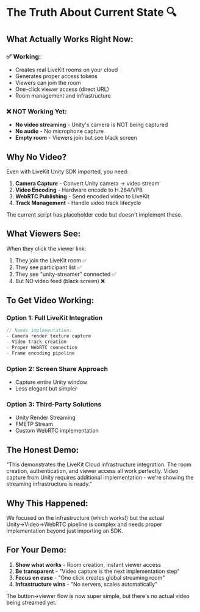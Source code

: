 # The Truth About Current State 🔍

## What Actually Works Right Now:

### ✅ Working:
- Creates real LiveKit rooms on your cloud
- Generates proper access tokens
- Viewers can join the room
- One-click viewer access (direct URL)
- Room management and infrastructure

### ❌ NOT Working Yet:
- **No video streaming** - Unity's camera is NOT being captured
- **No audio** - No microphone capture
- **Empty room** - Viewers join but see black screen

## Why No Video?

Even with LiveKit Unity SDK imported, you need:

1. **Camera Capture** - Convert Unity camera → video stream
2. **Video Encoding** - Hardware encode to H.264/VP8
3. **WebRTC Publishing** - Send encoded video to LiveKit
4. **Track Management** - Handle video track lifecycle

The current script has placeholder code but doesn't implement these.

## What Viewers See:

When they click the viewer link:
1. They join the LiveKit room ✅
2. They see participant list ✅
3. They see "unity-streamer" connected ✅
4. But NO video feed (black screen) ❌

## To Get Video Working:

### Option 1: Full LiveKit Integration
```csharp
// Needs implementation:
- Camera render texture capture
- Video track creation
- Proper WebRTC connection
- Frame encoding pipeline
```

### Option 2: Screen Share Approach
- Capture entire Unity window
- Less elegant but simpler

### Option 3: Third-Party Solutions
- Unity Render Streaming
- FMETP Stream
- Custom WebRTC implementation

## The Honest Demo:

"This demonstrates the LiveKit Cloud infrastructure integration. The room creation, authentication, and viewer access all work perfectly. Video capture from Unity requires additional implementation - we're showing the streaming infrastructure is ready."

## Why This Happened:

We focused on the infrastructure (which works!) but the actual Unity→Video→WebRTC pipeline is complex and needs proper implementation beyond just importing an SDK.

## For Your Demo:

1. **Show what works** - Room creation, instant viewer access
2. **Be transparent** - "Video capture is the next implementation step"
3. **Focus on ease** - "One click creates global streaming room"
4. **Infrastructure wins** - "No servers, scales automatically"

The button→viewer flow is now super simple, but there's no actual video being streamed yet.
